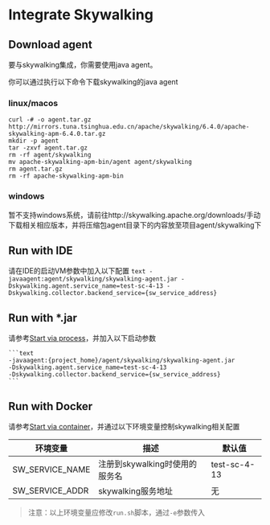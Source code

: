 # Integrate Skywalking

## Download agent

要与skywalking集成，你需要使用java agent。

你可以通过执行以下命令下载skywalking的java agent

### linux/macos

```shell
curl -# -o agent.tar.gz http://mirrors.tuna.tsinghua.edu.cn/apache/skywalking/6.4.0/apache-skywalking-apm-6.4.0.tar.gz 
mkdir -p agent
tar -zxvf agent.tar.gz
rm -rf agent/skywalking
mv apache-skywalking-apm-bin/agent agent/skywalking
rm agent.tar.gz
rm -rf apache-skywalking-apm-bin
```

### windows

暂不支持windows系统，请前往http://skywalking.apache.org/downloads/手动下载相关相应版本，并将压缩包agent目录下的内容放至项目agent/skywalking下

## Run with IDE

请在IDE的启动VM参数中加入以下配置
    ```text
    -javaagent:agent/skywalking/skywalking-agent.jar
    -Dskywalking.agent.service_name=test-sc-4-13
    -Dskywalking.collector.backend_service={sw_service_address}
    ```

## Run with *.jar

请参考[Start via process](quickly_start.md#start-via-process)，并加入以下启动参数

    ```text
    -javaagent:{project_home}/agent/skywalking/skywalking-agent.jar
    -Dskywalking.agent.service_name=test-sc-4-13
    -Dskywalking.collector.backend_service={sw_service_address}
    ```

## Run with Docker

请参考[Start via container](quickly_start.md#start-via-container)，并通过以下环境变量控制skywalking相关配置

|**环境变量**|**描述**|**默认值**|
|--|--|--|
|SW_SERVICE_NAME|注册到skywalking时使用的服务名|test-sc-4-13|
|SW_SERVICE_ADDR|skywalking服务地址|无|

> 注意：以上环境变量应修改`run.sh`脚本，通过`-e`参数传入
